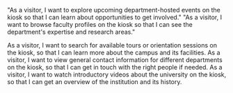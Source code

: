 
"As a visitor, I want to explore upcoming department-hosted events on the kiosk so that I can learn about opportunities to get involved."
"As a visitor, I want to browse faculty profiles on the kiosk so that I can see the department's expertise and research areas."

As a visitor, I want to search for available tours or orientation sessions on the kiosk, so that I can learn more about the campus and its facilities.
As a visitor, I want to view general contact information for different departments on the kiosk, so that I can get in touch with the right people if needed.
As a visitor, I want to watch introductory videos about the university on the kiosk, so that I can get an overview of the institution and its history.